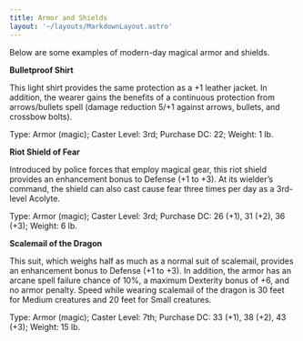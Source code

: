 ```yaml
---
title: Armor and Shields
layout: '~/layouts/MarkdownLayout.astro'
---
```

Below are some examples of modern-day magical armor and shields.

**Bulletproof Shirt**

This light shirt provides the same protection as a +1 leather jacket. In
addition, the wearer gains the benefits of a continuous protection from
arrows/bullets spell (damage reduction 5/+1 against arrows, bullets, and
crossbow bolts).

Type: Armor (magic); Caster Level: 3rd; Purchase DC: 22; Weight: 1 lb.

**Riot Shield of Fear**

Introduced by police forces that employ magical gear, this riot shield
provides an enhancement bonus to Defense (+1 to +3). At its wielder’s command,
the shield can also cast cause fear three times per day as a 3rd-level
Acolyte.

Type: Armor (magic); Caster Level: 3rd; Purchase DC: 26 (+1), 31 (+2), 36
(+3); Weight: 6 lb.

**Scalemail of the Dragon**

This suit, which weighs half as much as a normal suit of scalemail, provides
an enhancement bonus to Defense (+1 to +3). In addition, the armor has an
arcane spell failure chance of 10%, a maximum Dexterity bonus of +6, and no
armor penalty. Speed while wearing scalemail of the dragon is 30 feet for
Medium creatures and 20 feet for Small creatures.

Type: Armor (magic); Caster Level: 7th; Purchase DC: 33 (+1), 38 (+2), 43
(+3); Weight: 15 lb.

